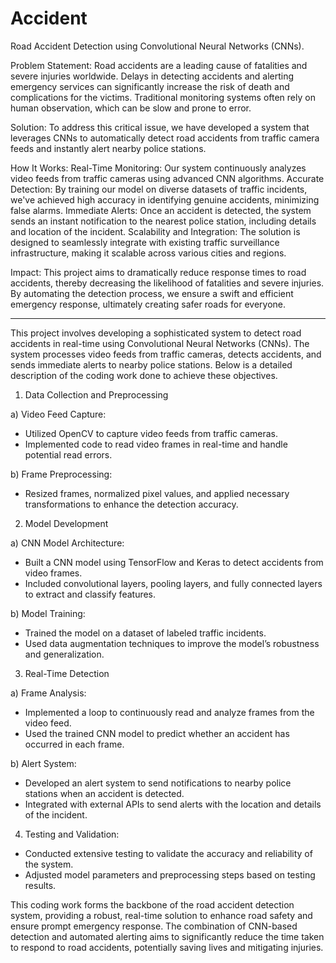 # Accident
Road Accident Detection using Convolutional Neural Networks (CNNs).

Problem Statement:
Road accidents are a leading cause of fatalities and severe injuries worldwide. Delays in detecting accidents and alerting emergency services can significantly increase the risk of death and complications for the victims. Traditional monitoring systems often rely on human observation, which can be slow and prone to error.

Solution:
To address this critical issue, we have developed a system that leverages CNNs to automatically detect road accidents from traffic camera feeds and instantly alert nearby police stations.

How It Works:
Real-Time Monitoring: Our system continuously analyzes video feeds from traffic cameras using advanced CNN algorithms.
Accurate Detection: By training our model on diverse datasets of traffic incidents, we've achieved high accuracy in identifying genuine accidents, minimizing false alarms.
Immediate Alerts: Once an accident is detected, the system sends an instant notification to the nearest police station, including details and location of the incident.
Scalability and Integration: The solution is designed to seamlessly integrate with existing traffic surveillance infrastructure, making it scalable across various cities and regions.

Impact: This project aims to dramatically reduce response times to road accidents, thereby decreasing the likelihood of fatalities and severe injuries. By automating the detection process, we ensure a swift and efficient emergency response, ultimately creating safer roads for everyone.

--------------------------------------------------------------------------------------------------------------------------------------------------------

This project involves developing a sophisticated system to detect road accidents in real-time using Convolutional Neural Networks (CNNs). The system processes video feeds from traffic cameras, detects accidents, and sends immediate alerts to nearby police stations. Below is a detailed description of the coding work done to achieve these objectives.

1. Data Collection and Preprocessing

a) Video Feed Capture:
* Utilized OpenCV to capture video feeds from traffic cameras.
* Implemented code to read video frames in real-time and handle potential read errors.
  
b) Frame Preprocessing:
* Resized frames, normalized pixel values, and applied necessary transformations to enhance the detection accuracy.

2. Model Development

a) CNN Model Architecture:
* Built a CNN model using TensorFlow and Keras to detect accidents from video frames.
* Included convolutional layers, pooling layers, and fully connected layers to extract and classify features.
  
b) Model Training:
* Trained the model on a dataset of labeled traffic incidents.
* Used data augmentation techniques to improve the model’s robustness and generalization.

3. Real-Time Detection

a) Frame Analysis:
* Implemented a loop to continuously read and analyze frames from the video feed.
* Used the trained CNN model to predict whether an accident has occurred in each frame.

b) Alert System:
* Developed an alert system to send notifications to nearby police stations when an accident is detected.
* Integrated with external APIs to send alerts with the location and details of the incident.

4. Testing and Validation:

* Conducted extensive testing to validate the accuracy and reliability of the system.
* Adjusted model parameters and preprocessing steps based on testing results.

This coding work forms the backbone of the road accident detection system, providing a robust, real-time solution to enhance road safety and ensure prompt emergency response. The combination of CNN-based detection and automated alerting aims to significantly reduce the time taken to respond to road accidents, potentially saving lives and mitigating injuries.
